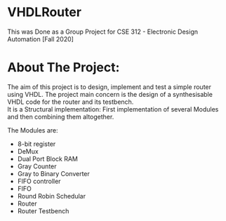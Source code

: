 # VHDLRouter
This was Done as a Group Project for CSE 312 - Electronic Design Automation [Fall 2020]

# About The Project: 
The aim of this project is to design, implement and test a simple router using VHDL. The project main concern is the design of a synthesisable VHDL code for the router and its testbench. <br/>
It is a Structural implementation: First implementation of several Modules and then combining them altogether.<br/>

The Modules are: 
* 8-bit register
* DeMux
* Dual Port Block RAM 
* Gray Counter
* Gray to Binary Converter
* FIFO controller
* FIFO
* Round Robin Schedular
* Router
* Router Testbench
          



